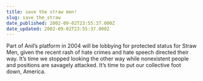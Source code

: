 ```yaml
---
title: save the straw men!
slug: save_the_straw
date_published: 2002-09-02T23:55:37.000Z
date_updated: 2002-09-02T23:55:37.000Z
---
```


Part of Anil’s platform in 2004 will be lobbying for protected status for Straw Men, given the recent rash of hate crimes and hate speech directed their way. It’s time we stopped looking the other way while nonexistent people and positions are savagely attacked. It’s time to put our collective foot down, America.
